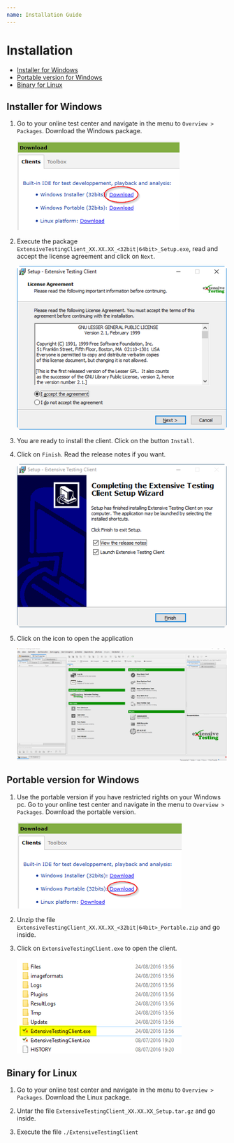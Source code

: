 ```yaml
---
name: Installation Guide
---
```


# Installation

* [Installer for Windows](installation#installer-for-windows)
* [Portable version for Windows](installation#portable-version-for-windows)
* [Binary for Linux](installation#binary-for-linux)

## Installer for Windows

1. Go to your online test center and navigate in the menu to `Overview > Packages`. Download the Windows package.

    ![](/docs/images/web_overview_pkgs.png)
    
2. Execute the package `ExtensiveTestingClient_XX.XX.XX_<32bit|64bit>_Setup.exe`, read and accept the license agreement and click on `Next`.

    ![](/docs/images/client_install_step1.png)
    
3. You are ready to install the client. Click on the button `Install`.

4. Click on `Finish`. Read the release notes if you want.

    ![](/docs/images/client_install_step2.png)
    
8. Click on the icon to open the application

    ![](/docs/images/client_offline.png)
    
## Portable version for Windows

1. Use the portable version if you have restricted rights on your Windows pc. Go to your online test center and navigate in the menu to `Overview > Packages`. Download the portable version.

    ![](/docs/images/web_overview_pkgs2.png)
    
2. Unzip the file `ExtensiveTestingClient_XX.XX.XX_<32bit|64bit>_Portable.zip` and go inside.

3. Click on `ExtensiveTestingClient.exe` to open the client.

    ![](/docs/images/client_portable.png)
    
## Binary for Linux

1. Go to your online test center and navigate in the menu to `Overview > Packages`. Download the Linux package.

2. Untar the file `ExtensiveTestingClient_XX.XX.XX_Setup.tar.gz` and go inside.

3. Execute the file `./ExtensiveTestingClient`